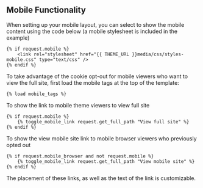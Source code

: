 ## Mobile Functionality

When setting up your mobile layout, you can select to show the mobile content using the code below (a mobile stylesheet is included in the example)   
   
    {% if request.mobile %}
        <link rel="stylesheet" href="{{ THEME_URL }}media/css/styles-mobile.css" type="text/css" />
    {% endif %}   
    
To take advantage of the cookie opt-out for mobile viewers who want to view the full site, first load the mobile tags at the top of the template:
    
    {% load mobile_tags %}
 
To show the link to mobile theme viewers to view full site
 
    {% if request.mobile %}
        {% toggle_mobile_link request.get_full_path "View full site" %}
    {% endif %}
 
To show the view mobile site link to mobile browser viewers who previously opted out
 
    {% if request.mobile_browser and not request.mobile %}
        {% toggle_mobile_link request.get_full_path "View mobile site" %}
    {% endif %}
    
The placement of these links, as well as the text of the link is customizable.